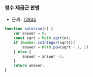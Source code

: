### 정수 제곱근 판별

- 문제 : [12934](https://programmers.co.kr/learn/courses/30/lessons/12934)

~~~javascript
function solution(n) {
    var answer = 0;
    const sqrt = Math.sqrt(n);
    if (Number.isInteger(sqrt)){
        answer = Math.pow(sqrt + 1, 2)
    } else {
        answer = answer -1;
    }
    return answer;
}
~~~

